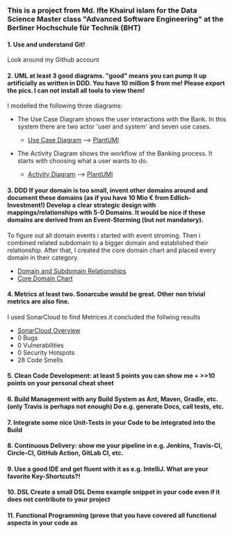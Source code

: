 ### This is a project from Md. Ifte Khairul islam for the Data Science Master class "Advanced Software Engineering" at the Berliner Hochschule für Technik (BHT) ###

#### 1. Use and understand **Git!** ####
Look around my Github account

#### 2. **UML** at least **3** good diagrams. "good" means you can pump it up artificially as written in DDD. You have 10 million $ from me! Please export the pics. I can not install all tools to view them! ####
I modelled the following three diagrams:
- The Use Case Diagram shows the user interactions with the Bank. In this system there are two actor 'user and system' and seven use cases.
   - [Use Case Diagram](UML/USE-CASE_Diagram.svg)   -->  [PlantUMl](UML/USE_CASE_Diagram)

- The Activity Diagram shows the workflow of the Banking process. It starts with choosing what a user wants to do.
   - [Activity Diagram](UML/Activity_diagram.svg)   -->  [PlantUMl](UML/Activity_Diagram)

#### 3. **DDD** If your domain is too small, invent other domains around and document these domains (as if you have 10 Mio € from Edlich-Investment!) Develop a clear strategic design with mappings/relationships with 5-0 Domains. It would be nice if these domains are derived from an Event-Storming (but not mandatory). ####
To figure out all domain events i started with event stroming. Then i combined related subdomain to a bigger domain and established their relationship. After that, I created the core domain chart and placed every domain in their category.

- [Domain and Subdomain Relationships](DDD/domains_and_sub_domains_core_domain_chart.pdf)
- [Core Domain Chart](DDD/domains_and_sub_domains_core_domain_chart.pdf)


#### 4. **Metrics** at least two. Sonarcube would be great. Other non trivial metrics are also fine. ####
I used SonarCloud to find Metrices.it concluded the follwing results

- [SonarCloud Overview](metrics/Sonarcloud.png)
- 0 Bugs 
- 0 Vulnerabilities
- 0 Security Hotspots
- 28 Code Smells


#### 5. **Clean Code Development:** at least **5** points you can show me + >>10 points on your **personal cheat sheet** ####




#### 6. **Build Management** with any Build System as Ant, Maven, Gradle, etc. (only Travis is perhaps not enough) Do e.g. generate Docs, call tests, etc. ####



#### 7. Integrate some nice **Unit-Tests** in your Code to be integrated into the Build ####



#### 8. **Continuous Delivery:** show me your pipeline in e.g. Jenkins, Travis-CI, Circle-CI, GitHub Action, GitLab CI, etc. ####



#### 9. Use a good **IDE** and get fluent with it as e.g. IntelliJ. What are your favorite **Key-Shortcuts**?! ####




#### 10. **DSL** Create a small DSL Demo example snippet in your code even if it does not contribute to your project ####




#### 11. **Functional Programming** (prove that you have covered all functional aspects in your code as ####
